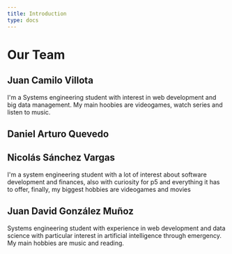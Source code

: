 ```yaml
---
title: Introduction
type: docs
---
```


# Our Team


## Juan Camilo Villota
I'm a Systems engineering student with interest in web development and big data management. My main hoobies are videogames, watch series and listen to music.
## Daniel Arturo Quevedo	
## Nicolás Sánchez Vargas
I'm a system engineering student with a lot of interest about software development and finances, also with curiosity for p5 and everything it has to offer, finally, my biggest hobbies are videogames and movies
## Juan David González Muñoz
Systems engineering student with experience in web development and data science with particular interest in artificial intelligence through emergency. My main hobbies are music and reading.